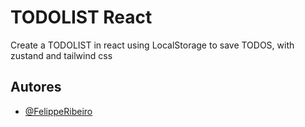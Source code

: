 
# TODOLIST React

Create a TODOLIST in react using LocalStorage to save TODOS, with zustand and tailwind css
## Autores

- [@FelippeRibeiro](https://www.github.com/FelippeRibeiro)

